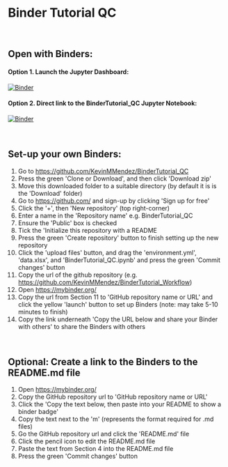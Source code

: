 # Binder Tutorial QC
<br />

## Open with Binders:
#### Option 1. Launch the Jupyter Dashboard:
[![Binder](https://mybinder.org/badge_logo.svg)](https://mybinder.org/v2/gh/KevinMMendez/BinderTutorial_QC/master)
<br />
#### Option 2. Direct link to the BinderTutorial_QC Jupyter Notebook:
[![Binder](https://mybinder.org/badge_logo.svg)](https://mybinder.org/v2/gh/KevinMMendez/BinderTutorial_QC/master?filepath=Tutorial3_Python.ipynb)

<br />

## Set-up your own Binders:
1. Go to https://github.com/KevinMMendez/BinderTutorial_QC 
2. Press the green 'Clone or Download', and then click 'Download zip'
3. Move this downloaded folder to a suitable directory (by default it is is the 'Download' folder)
4. Go to https://github.com/ and sign-up by clicking 'Sign up for free'
5. Click the '+', then 'New repository' (top right-corner)
6. Enter a name in the 'Repository name' e.g. BinderTutorial_QC 
7. Ensure the 'Public' box is checked
8. Tick the 'Initialize this repository with a README
9. Press the green 'Create repository' button to finish setting up the new repository
10. Click the 'upload files' button, and drag the 'environment.yml', 'data.xlsx', and 'BinderTutorial_QC.ipynb' and press the green 'Commit changes' button
11. Copy the url of the github repository (e.g. https://github.com/KevinMMendez/BinderTutorial_Workflow)
12. Open https://mybinder.org/
13. Copy the url from Section 11 to 'GitHub repository name or URL' and click the yellow 'launch' button to set up Binders (note: may take 5-10 minutes to finish)
14. Copy the link underneath 'Copy the URL below and share your Binder with others' to share the Binders with others

<br />

## Optional: Create a link to the Binders to the README.md file 
1. Open https://mybinder.org/
2. Copy the GitHub repository url to 'GitHub repository name or URL'
3. Click the 'Copy the text below, then paste into your README to show a binder badge'
4. Copy the text next to the 'm' (represents the format required for .md files)
5. Go the GitHub repository url and click the 'README.md' file
6. Click the pencil icon to edit the README.md file
7. Paste the text from Section 4 into the README.md file
8. Press the green 'Commit changes' button
